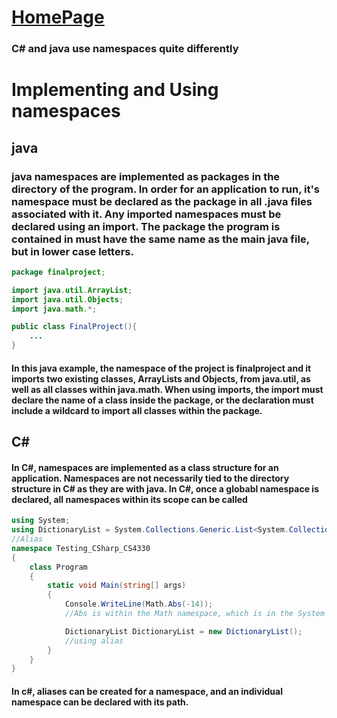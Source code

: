 # [HomePage](README.md)
### C# and java use namespaces quite differently

# Implementing and Using namespaces

## java
### java namespaces are implemented as packages in the directory of the program. In order for an application to run, it's namespace must be declared as the package in all .java files associated with it. Any imported namespaces must be declared using an import. The package the program is contained in must have the same name as the main java file, but in lower case letters.
```Java
package finalproject;

import java.util.ArrayList;
import java.util.Objects;
import java.math.*;

public class FinalProject(){
    ...
}
```
#### In this java example, the namespace of the project is finalproject and it imports two existing classes, ArrayLists and Objects, from java.util, as well as all classes within java.math. When using imports, the import must declare the name of a class inside the package, or the declaration must include a wildcard to import all classes within the package.


## C#
#### In C#, namespaces are implemented as a class structure for an application. Namespaces are not necessarily tied to the directory structure in C# as they are with java. In C#, once a globabl namespace is declared, all namespaces within its scope can be called
```CS
using System;
using DictionaryList = System.Collections.Generic.List<System.Collections.Generic.Dictionary<string, string>>;
//Alias
namespace Testing_CSharp_CS4330
{
    class Program
    {
        static void Main(string[] args)
        {
            Console.WriteLine(Math.Abs(-14));
            //Abs is within the Math namespace, which is in the System namespace

            DictionaryList DictionaryList = new DictionaryList();
            //using alias
        }
    }
}
```
#### In c#, aliases can be created for a namespace, and an individual namespace can be declared with its path.